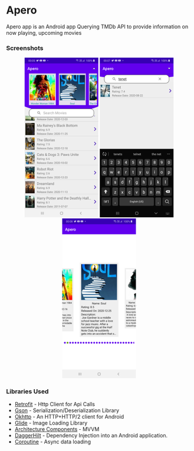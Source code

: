 # Apero

Apero app is an Android app Querying TMDb API to provide information on now playing, upcoming movies

### Screenshots

<div align="center">
  <img src="/screenshots/sc_1.png" width="200px"</img> 
 <img src="/screenshots/sc_2.png" width="200px"</img> 
 <img src="/screenshots/sc_3.png" width="200px"</img> 
</div>

### Libraries Used

 - [Retrofit](https://square.github.io/retrofit/) - Http Client for Api Calls
 - [Gson](https://github.com/google/gson) - Serialization/Deserialization Library
 - [Okhttp](https://github.com/square/okhttp) - An HTTP+HTTP/2 client for Android
 - [Glide](https://github.com/bumptech/glide) - Image Loading Library
 - [Architecture Components](https://developer.android.com/topic/libraries/architecture/viewmodel) - MVVM
 - [DaggerHilt](https://dagger.dev/hilt/) - Dependency Injection into an Android application.
 - [Coroutine](https://developer.android.com/kotlin/coroutines) - Async data loading

